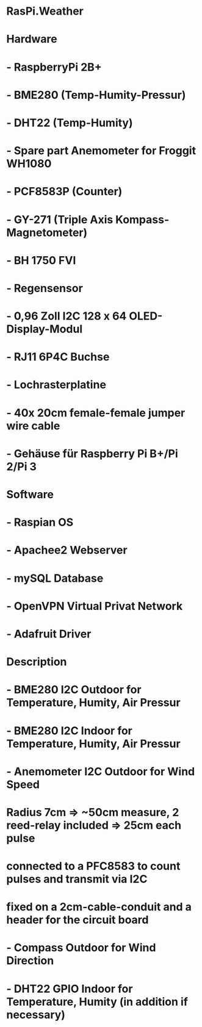 # RasPi.Weather
#
# Hardware
# - RaspberryPi 2B+
# - BME280 (Temp-Humity-Pressur)
# - DHT22  (Temp-Humity)
# - Spare part Anemometer for Froggit WH1080
# - PCF8583P (Counter)
# - GY-271 (Triple Axis Kompass-Magnetometer)
# - BH 1750 FVI
# - Regensensor
# - 0,96 Zoll I2C 128 x 64 OLED-Display-Modul
#
# - RJ11 6P4C Buchse
# - Lochrasterplatine
# - 40x 20cm female-female jumper wire cable
# - Gehäuse für Raspberry Pi B+/Pi 2/Pi 3 
#
# Software
# - Raspian     OS
# - Apachee2    Webserver
# - mySQL       Database
# - OpenVPN     Virtual Privat Network
# - Adafruit    Driver
#
#
# Description
# - BME280     I2C   Outdoor  for Temperature, Humity, Air Pressur
# - BME280     I2C   Indoor  for Temperature, Humity, Air Pressur
# - Anemometer I2C   Outdoor for Wind Speed
#     Radius 7cm => ~50cm measure, 2 reed-relay included => 25cm each pulse
#     connected to a PFC8583 to count pulses and transmit via I2C
#     fixed on a 2cm-cable-conduit and a header for the circuit board
# - Compass   Outdoor for Wind Direction
# - DHT22      GPIO  Indoor for Temperature, Humity (in addition if necessary)
